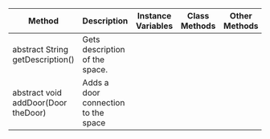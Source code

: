 | Method                              | Description                         | Instance Variables | Class Methods | Other Methods | Line count |
|-------------------------------------|-------------------------------------|--------------------|---------------|---------------|------------|
| abstract String getDescription()    | Gets description of the space.      |                    |               |               | 0          |
| abstract void addDoor(Door theDoor) | Adds a door connection to the space |                    |               |               | 0          |